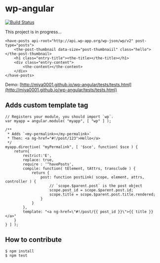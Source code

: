 # wp-angular

[![Build Status](https://travis-ci.org/miya0001/wp-angular.svg?branch=master)](https://travis-ci.org/miya0001/wp-angular)

This project is in progress...

```
<have-posts api-root="http://api.wp-app.org/wp-json/wp/v2" post-type="posts">
	<the-post-thumbnail data-size="post-thumbnaiil" class="hello"></the-post-thumbnail>
	<h1 class="entry-title"><the-title></the-title></h1>
	<div class="entry-content">
		<the-content></the-content>
	</div>
</have-posts>
```

Demo: [http://miya0001.github.io/wp-angular/tests/tests.html](http://miya0001.github.io/wp-angular/tests/tests.html)

## Adds custom template tag

```
// Registers your module, you should import `wp`.
var myapp = angular.module( "myapp", [ "wp" ] );

/**
 * Adds `<my-permalink></my-permalink>`
 * Then: <a ng-href="#!/post/123">Hello</a>
 */
myapp.directive( "myPermalink", [ '$sce', function( $sce ) {
	return{
		restrict:'E',
		replace: true,
		require : '^havePosts',
		compile: function( tElement, tAttrs, transclude ) {
			return {
				post: function postLink( scope, element, attrs, controller ) {
					// `scope.$parent.post` is the post object
					scope.post_id = scope.$parent.post.id;
					scope.title = scope.$parent.post.title.rendered;
				}
			}
		},
		template: "<a ng-href=\"#!/post/{{ post_id }}\">{{ title }}</a>"
	}
} ] );
```

## How to contribute

```
$ npm install
$ npm test
```
